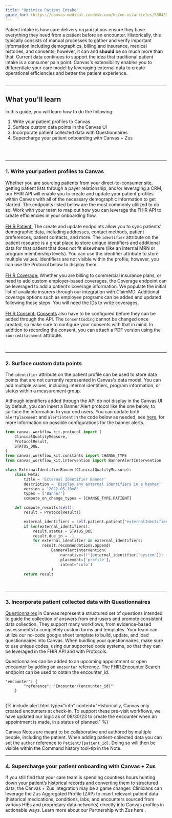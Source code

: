 ```yaml
---
title: "Optimize Patient Intake"
guide_for: (https://canvas-medical.zendesk.com/hc/en-us/articles/5804335726483-Patient-Metadata)
---
```


Patient intake is how care delivery organizations ensure they have everything they need from a patient before an encounter. Historically, this typically consists of manual processes to gather and verify important information including demographics, billing and insurance, medical histories, and consents; however, it can and <b>should</b> be so much more than that. Current data continues to support the idea that traditional patient intake is a consumer pain point. Canvas's extensibility enables you to differentiate your care model by leveraging external data to create operational efficiencies and better the patient experience.
<br>
<br>
* * *
## What you'll learn
In this guide, you will learn how to do the following:
1. Write your patient profiles to Canvas
2. Surface custom data points in the Canvas UI
3. Incorporate patient collected data with Questionnaires
4. Supercharge your patient onboarding with Canvas + Zus 
<br>
<br>

* * *

### 1. Write your patient profiles to Canvas

Whether you are sourcing patients from your direct-to-consumer site, getting patient lists through a payer relationship, and/or leveraging a CRM, our FHIR API will enable you to create and update your patient profiles within Canvas with all of the necessary demographic information to get started. The endpoints listed below are the most commonly utilized to do so. Work with your team to map out how you can leverage the FHIR API to create efficiencies in your onboarding flow.<br><br>
[FHIR Patient:]({{site.baseurl}}/api/patient/) The create and update endpoints allow you to sync patients' demographic data, including addresses, contact methods, patient preferences, patient contacts, and more. The `identifier` attribute on the patient resource is a great place to store unique identifiers and additional data for that patient that does not fit elsewhere (like an internal MRN or program membership levels). You can use the identifier attribute to store multiple values. Identifiers are not visible within the profile; however, you can use the Protocol below to display them.<br><br>
[FHIR Coverage:]({{site.baseurl}}/api/coverage/) Whether you are billing to commercial insurance plans, or need to add custom employer-based coverages, the Coverage endpoint can be leveraged to add a patient’s coverage information. We populate the initial list of available insurers through our integration with ClaimMD. Additional coverage options such as employee programs can be added and updated following these steps. You will need the IDs to write coverages. <br><br>
[FHIR Consent:]({{site.baseurl}}/api/consent/) [Consents]({{site.baseurl}}/documentation/consents/) also have to be configured before they can be added through the API. The `ConsentCoding` cannot be changed once created, so make sure to configure your consents with that in mind. In addition to recording the consent, you can attach a PDF version using the `sourceAttachment` attribute.


<br>

* * *
### 2. Surface custom data points

The `identifier` attribute on the patient profile can be used to store data points that are not currently represented in Canvas's data model. You can add multiple values, including internal identifiers, program information, or status within a measurement group. 

Although identifiers added through the API do not display in the Canvas UI by default, you can insert a Banner Alert protocol like the one below, to surface the information to your end users. You can update both `alertplacement` and `alertintent` in the code below as needed, see [here]({{site.baseurl}}/sdk/banner-alerts/), for more information on possible configurations for the banner alerts.

``` python
from canvas_workflow_kit.protocol import (
    ClinicalQualityMeasure,
    ProtocolResult,
    STATUS_DUE,
)
from canvas_workflow_kit.constants import CHANGE_TYPE
from canvas_workflow_kit.intervention import BannerAlertIntervention

class ExternalIdentifierBanner(ClinicalQualityMeasure):
    class Meta:
        title = 'External Identifier Banner'
        description = 'Display any external identifiers in a banner'
        version = '2022-05-10v8'
        types = ['Banner']
        compute_on_change_types = [CHANGE_TYPE.PATIENT]

    def compute_results(self):
        result = ProtocolResult()

        external_identifiers = self.patient.patient["externalIdentifiers"]
        if len(external_identifiers):
            result.status = STATUS_DUE
            result.due_in = -1
            for external_identifier in external_identifiers:
                result.recommendations.append(
                    BannerAlertIntervention(
                        narrative=(f"{external_identifier['system']}: {external_identifier['value']}"),
                        placement=['profile'],
                        intent='info')
                    )
        return result

```


<br>

* * *
###  3. Incorporate patient collected data with Questionnaires

[Questionnaires]({{site.baseurl}}/documentation/questionnaires) in Canvas represent a structured set of questions intended to guide the collection of answers from end-users and promote consistent data collection. They support many workflows, from evidence-based assessments to completely custom forms and templates. Your team can utilize our no-code google sheet template to build, update, and load questionnaires into Canvas.  When buidling your questionnaires, make sure to use unique codes, using our supported code systems, so that they can be leveraged in the FHIR API and with Protocols. 

Questionnaires can be added to an upcoming appointment or open encounter by adding an `encounter` reference. The [FHIR Encounter Search]({{site.baseurl}}/api/encounter/) endpoint can be used to obtain the encounter_id. 

```
"encounter": {
        "reference": "Encounter/(encounter_id)"
    }
```
<br>
{% include alert.html type="info" content="Historically, Canvas only created encounters at check-in. To support these pre-visit workflows, we have updated our logic as of 08/30/23 to create the encounter when an appointment is made, in a status of planned." %}

Canvas Notes are meant to be collaborative and authored by multiple people, including the patient. When adding patient-collected data you can set the `author` reference  to `Patient/{patient_id}`. Doing so will then be visible within the Command history tool-tip in the Note.
<br>

* * *
###  4. Supercharge your patient onboarding with Canvas + Zus 
If you still find that your care team is spending countless hours hunting down your patient’s historical records and converting them to structured data, the Canvas + Zus integration may be a game changer. Clinicians can leverage the Zus Aggregated Profile (ZAP) to insert relevant patient data (historical medications, conditions, labs, and encounters sourced from various HIEs and proprietary data networks) directly into Canvas profiles in actionable ways. Learn more about our Partnership with Zus here .




